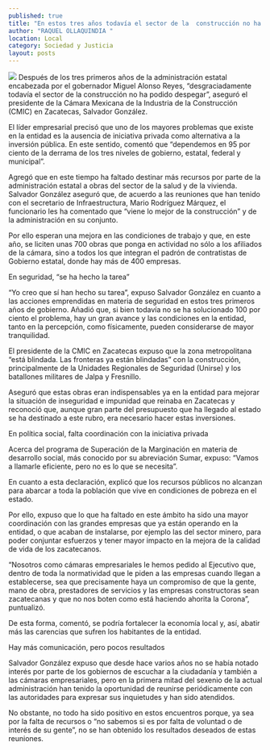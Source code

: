 ```yaml
---
published: true
title: "En estos tres años todavía el sector de la  construcción no ha podido despegar: CMIC"
author: "RAQUEL OLLAQUINDIA "
location: Local
category: Sociedad y Justicia
layout: posts
---
```


![](http://i.imgur.com/Z2GfEsCm.jpg)
Después de los tres primeros años de la administración estatal encabezada por el gobernador Miguel Alonso Reyes, “desgraciadamente todavía el sector de la construcción no ha podido despegar”, aseguró el presidente de la Cámara Mexicana de la Industria de la Construcción (CMIC) en Zacatecas, Salvador González.

El líder empresarial precisó que uno de los mayores problemas que existe en la entidad es la ausencia de iniciativa privada como alternativa a la inversión pública. En este sentido, comentó que “dependemos en 95 por ciento de la derrama de los tres niveles de gobierno, estatal, federal y municipal”.

Agregó que en este tiempo ha faltado destinar más recursos por parte de la administración estatal a obras del sector de la salud y de la vivienda.
Salvador González aseguró que, de acuerdo a las reuniones que han tenido con el secretario de Infraestructura, Mario Rodríguez Márquez, el funcionario les ha comentado que “viene lo mejor de la construcción” y de la administración en su conjunto.

Por ello esperan una mejora en las condiciones de trabajo y que, en este año, se liciten unas 700 obras que ponga en actividad no sólo a los afiliados de la cámara, sino a todos los que integran el padrón de contratistas de Gobierno estatal, donde hay más de 400 empresas.

En seguridad, “se ha hecho la tarea”

“Yo creo que sí han hecho su tarea”, expuso Salvador González en cuanto a las acciones emprendidas en materia de seguridad en estos tres primeros años de gobierno.
Añadió que, si bien todavía no se ha solucionado 100 por ciento el problema, hay un gran avance y las condiciones en la entidad, tanto en la percepción, como físicamente, pueden considerarse de mayor tranquilidad.

El presidente de la CMIC en Zacatecas expuso que la zona metropolitana “está blindada. Las fronteras ya están blindadas” con la construcción, principalmente de la Unidades Regionales de Seguridad (Unirse) y los batallones militares de Jalpa y Fresnillo.

Aseguró que estas obras eran indispensables ya en la entidad para mejorar la situación de inseguridad e impunidad que reinaba en Zacatecas y reconoció que, aunque gran parte del presupuesto que ha llegado al estado se ha destinado a este rubro, era necesario hacer estas inversiones.

En política social, falta coordinación con la iniciativa privada

Acerca del programa de Superación de la Marginación en materia de desarrollo social, más conocido por su abreviación Sumar, expuso: “Vamos a llamarle eficiente, pero no es lo que se necesita”. 

En cuanto a esta declaración, explicó que los recursos públicos no alcanzan para abarcar a toda la población que vive en condiciones de pobreza en el estado.

Por ello, expuso que lo que ha faltado en este ámbito ha sido una mayor coordinación con las grandes empresas que ya están operando en la entidad, o que acaban de instalarse, por ejemplo las del sector minero, para poder conjuntar esfuerzos y tener mayor impacto en la mejora de la calidad de vida de los zacatecanos.

“Nosotros como cámaras empresariales le hemos pedido al Ejecutivo que, dentro de toda la normatividad que le piden a las empresas cuando llegan a establecerse, sea que precisamente haya un compromiso de que la gente, mano de obra, prestadores de servicios y las empresas constructoras sean zacatecanas y que no nos boten como está haciendo ahorita la Corona”, puntualizó. 

De esta forma, comentó, se podría fortalecer la economía local y, así, abatir más las carencias que sufren los habitantes de la entidad.

Hay más comunicación, pero pocos resultados

Salvador González expuso que desde hace varios años no se había notado interés por parte de los gobiernos de escuchar a la ciudadanía y también a las cámaras empresariales, pero en la primera mitad del sexenio de la actual administración han tenido la oportunidad de reunirse periódicamente con las autoridades para expresar sus inquietudes y han sido atendidos.

No obstante, no todo ha sido positivo en estos encuentros porque, ya sea por la falta de recursos o “no sabemos si es por falta de voluntad o de interés de su gente”, no se han obtenido los resultados deseados de estas reuniones.
